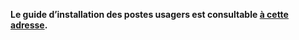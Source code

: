 **Le guide d’installation des postes usagers est consultable [à cette adresse](https://github.com/at2f/config/tree/main/cyber-base/Postes%20usagers).**
